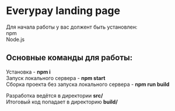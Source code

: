# Everypay landing page

Для начала работы у вас должент быть установлен:  
npm  
Node.js  


## Основные команды для работы:

Установка - **npm i**  
Запуск локального сервера - **npm start**  
Сборка проекта без запуска локального сервера - **npm run build**  

Разработка ведётся в директории **src/**  
Итоговый код попадает в директорию **build/**  

